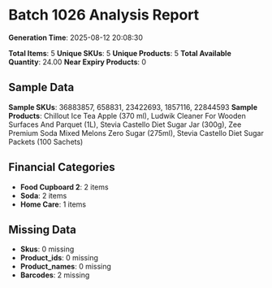 # Batch 1026 Analysis Report

**Generation Time**: 2025-08-12 20:08:30

**Total Items**: 5
**Unique SKUs**: 5
**Unique Products**: 5
**Total Available Quantity**: 24.00
**Near Expiry Products**: 0

## Sample Data
**Sample SKUs**: 36883857, 658831, 23422693, 1857116, 22844593
**Sample Products**: Chillout Ice Tea Apple (370 ml), Ludwik Cleaner For Wooden Surfaces And Parquet (1L), Stevia Castello Diet Sugar Jar (300g), Zee Premium Soda Mixed Melons Zero Sugar (275ml), Stevia Castello Diet Sugar Packets (100 Sachets) 

## Financial Categories
- **Food Cupboard 2**: 2 items
- **Soda**: 2 items
- **Home Care**: 1 items

## Missing Data
- **Skus**: 0 missing
- **Product_ids**: 0 missing
- **Product_names**: 0 missing
- **Barcodes**: 2 missing
